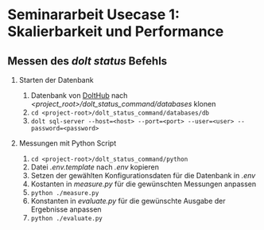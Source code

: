 # Seminararbeit Usecase 1: Skalierbarkeit und Performance

## Messen des _dolt status_ Befehls

1. Starten der Datenbank
   1. Datenbank von [DoltHub](https://www.dolthub.com/repositories/noahkln/sa_uc_1_dolt_status_command/data/main) nach _&lt;project\_root&gt;/dolt\_status\_command/databases_ klonen
   2. `cd <project-root>/dolt_status_command/databases/db`
   3. `dolt sql-server --host=<host> --port=<port> --user=<user> --password=<password>`

2. Messungen mit Python Script
   1. `cd <project-root>/dolt_status_command/python`
   2. Datei _.env.template_ nach _.env_ kopieren
   3. Setzen der gewählten Konfigurationsdaten für die Datenbank in _.env_
   4. Kostanten in _measure.py_ für die gewünschten Messungen anpassen
   5. `python ./measure.py`
   6. Konstanten in _evaluate.py_ für die gewünschte Ausgabe der Ergebnisse anpassen
   7. `python ./evaluate.py`
